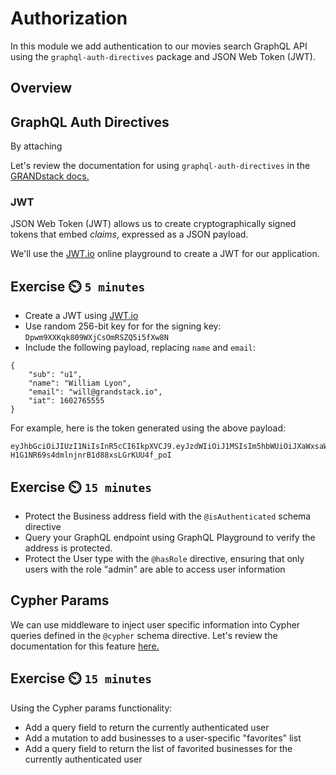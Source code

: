# Authorization

In this module we add authentication to our movies search GraphQL API using the `graphql-auth-directives` package and JSON Web Token (JWT).

## Overview

## GraphQL Auth Directives

By attaching 

Let's review the documentation for using `graphql-auth-directives` in the [GRANDstack docs.](https://grandstack.io/docs/neo4j-graphql-js-middleware-authorization)

### JWT

JSON Web Token (JWT) allows us to create cryptographically signed tokens that embed *claims*, expressed as a JSON payload.

We'll use the [JWT.io](https://jwt.io) online playground to create a JWT for our application.

## Exercise ⏲️ `5 minutes`

* Create a JWT using [JWT.io](https://jwt.io)
* Use random 256-bit key for for the signing key: `Dpwm9XXKqk809WXjCsOmRSZQ5i5fXw8N`
* Include the following payload, replacing `name` and `email`:

```
{
    "sub": "u1",
    "name": "William Lyon",
    "email": "will@grandstack.io",
    "iat": 1602765555
}

```

For example, here is the token generated using the above payload:

```
eyJhbGciOiJIUzI1NiIsInR5cCI6IkpXVCJ9.eyJzdWIiOiJ1MSIsIm5hbWUiOiJXaWxsaWFtIEx5b24iLCJlbWFpbCI6IndpbGxAZ3JhbmRzdGFjay5pbyIsImlhdCI6MTYwMjc2NTU1NX0._gOShe-H1G1NR69s4dmlnjnrB1d88xsLGrKUU4f_poI
```

## Exercise ⏲️ `15 minutes`

* Protect the Business address field with the `@isAuthenticated` schema directive
* Query your GraphQL endpoint using GraphQL Playground to verify the address is protected.
* Protect the User type with the `@hasRole` directive, ensuring that only users with the role "admin" are able to access user information


## Cypher Params

We can use middleware to inject user specific information into Cypher queries defined in the `@cypher` schema directive. Let's review the documentation for this feature [here.](https://grandstack.io/docs/neo4j-graphql-js-middleware-authorization#cypher-parameters-from-context)

## Exercise ⏲️ `15 minutes`

Using the Cypher params functionality:

* Add a query field to return the currently authenticated user
* Add a mutation to add businesses to a user-specific "favorites" list
* Add a query field to return the list of favorited businesses for the currently authenticated user
